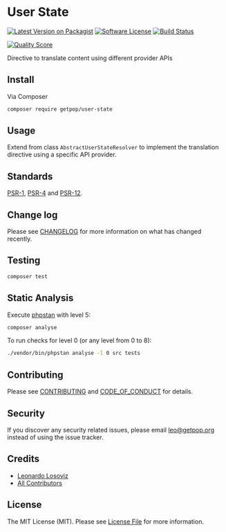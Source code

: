 # User State

[![Latest Version on Packagist][ico-version]][link-packagist]
[![Software License][ico-license]](LICENSE.md)
[![Build Status][ico-travis]][link-travis]
<!--
[![Coverage Status][ico-scrutinizer]][link-scrutinizer]
-->
[![Quality Score][ico-code-quality]][link-code-quality]
<!--
[![Total Downloads][ico-downloads]][link-downloads]
-->

Directive <translate> to translate content using different provider APIs

## Install

Via Composer

``` bash
composer require getpop/user-state
```

## Usage

Extend from class `AbstractUserStateResolver` to implement the translation directive using a specific API provider.

## Standards

[PSR-1](https://www.php-fig.org/psr/psr-1), [PSR-4](https://www.php-fig.org/psr/psr-4) and [PSR-12](https://www.php-fig.org/psr/psr-12).

## Change log

Please see [CHANGELOG](CHANGELOG.md) for more information on what has changed recently.

## Testing

``` bash
composer test
```

## Static Analysis

Execute [phpstan](https://github.com/phpstan/phpstan) with level 5:

``` bash
composer analyse
```

To run checks for level 0 (or any level from 0 to 8):

``` bash
./vendor/bin/phpstan analyse -l 0 src tests
```

## Contributing

Please see [CONTRIBUTING](CONTRIBUTING.md) and [CODE_OF_CONDUCT](CODE_OF_CONDUCT.md) for details.

## Security

If you discover any security related issues, please email leo@getpop.org instead of using the issue tracker.

## Credits

- [Leonardo Losoviz][link-author]
- [All Contributors][link-contributors]

## License

The MIT License (MIT). Please see [License File](LICENSE.md) for more information.

[ico-version]: https://img.shields.io/packagist/v/getpop/user-state.svg?style=flat-square
[ico-license]: https://img.shields.io/badge/license-MIT-brightgreen.svg?style=flat-square
[ico-travis]: https://img.shields.io/travis/getpop/user-state/master.svg?style=flat-square
[ico-scrutinizer]: https://img.shields.io/scrutinizer/coverage/g/getpop/user-state.svg?style=flat-square
[ico-code-quality]: https://img.shields.io/scrutinizer/g/getpop/user-state.svg?style=flat-square
[ico-downloads]: https://img.shields.io/packagist/dt/getpop/user-state.svg?style=flat-square

[link-packagist]: https://packagist.org/packages/getpop/user-state
[link-travis]: https://travis-ci.org/getpop/user-state
[link-scrutinizer]: https://scrutinizer-ci.com/g/getpop/user-state/code-structure
[link-code-quality]: https://scrutinizer-ci.com/g/getpop/user-state
[link-downloads]: https://packagist.org/packages/getpop/user-state
[link-author]: https://github.com/leoloso
[link-contributors]: ../../contributors

